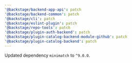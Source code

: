 ```yaml
---
'@backstage/backend-app-api': patch
'@backstage/backend-common': patch
'@backstage/cli': patch
'@backstage/eslint-plugin': patch
'@backstage/repo-tools': patch
'@backstage/plugin-auth-backend': patch
'@backstage/plugin-catalog-backend-module-github': patch
'@backstage/plugin-catalog-backend': patch
---
```


Updated dependency `minimatch` to `^9.0.0`.
